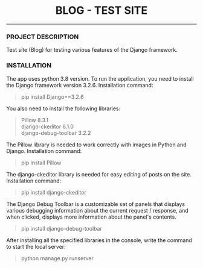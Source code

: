 <h1 align="center">BLOG - TEST SITE</h1>

***
### PROJECT DESCRIPTION

Test site (Blog) for testing various features of the Django framework.

### INSTALLATION

The app uses python 3.8 version. To run the application, you need to install the Django framework version 3.2.6. Installation command:

>pip install Django==3.2.6

You also need to install the following libraries:

>Pillow 8.3.1<br>
> django-ckeditor 6.1.0<br>
> django-debug-toolbar 3.2.2

The Pillow library is needed to work correctly with images in Python and Django. Installation command:

>pip install Pillow

The django-ckeditor library is needed for easy editing of posts on the site. Installation command:

>pip install django-ckeditor

The Django Debug Toolbar is a customizable set of panels that displays various debugging information about the current request / response, and when clicked, displays more information about the panel's contents.

>pip install django-debug-toolbar

After installing all the specified libraries in the console, write the command to start the local server:

>python manage.py runserver








